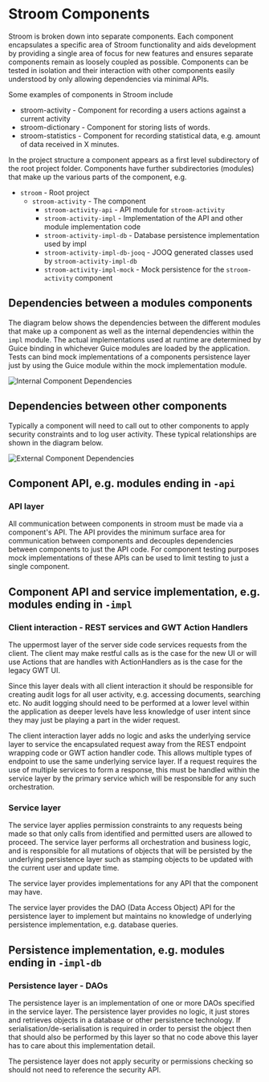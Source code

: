 # Stroom Components

Stroom is broken down into separate components. Each component encapsulates a specific area of Stroom functionality and aids development by providing a single area of focus for new features and ensures separate components remain as loosely coupled as possible. Components can be tested in isolation and their interaction with other components easily understood by only allowing dependencies via minimal APIs.

Some examples of components in Stroom include
* stroom-activity - Component for recording a users actions against a current activity
* stroom-dictionary - Component for storing lists of words.
* stroom-statistics - Component for recording statistical data, e.g. amount of data received in X minutes.

In the project structure a component appears as a first level subdirectory of the root project folder. Components have further subdirectories (modules) that make up the various parts of the component, e.g.

* `stroom` - Root project
  * `stroom-activity` - The component
    * `stroom-activity-api` - API module for `stroom-activity`
    * `stroom-activity-impl` - Implementation of the API and other module implementation code
    * `stroom-activity-impl-db` - Database persistence implementation used by impl
    * `stroom-activity-impl-db-jooq` - JOOQ generated classes used by `stroom-activity-impl-db`
    * `stroom-activity-impl-mock` - Mock persistence for the `stroom-activity` component

## Dependencies between a modules components

The diagram below shows the dependencies between the different modules that make up a component as well as the internal dependencies within the `impl` module. The actual implementations used at runtime are determined by Guice binding in whichever Guice modules are loaded by the application. Tests can bind mock implementations of a components persistence layer just by using the Guice module within the mock implementation module.

![Internal Component Dependencies](http://www.plantuml.com/plantuml/proxy?src=https://raw.githubusercontent.com/gchq/stroom-docs/master/dev-guide/module-dependencies.puml&random=1)

## Dependencies between other components

Typically a component will need to call out to other components to apply security constraints and to log user activity. These typical relationships are shown in the diagram below.

![External Component Dependencies](http://www.plantuml.com/plantuml/proxy?src=https://raw.githubusercontent.com/gchq/stroom-docs/master/dev-guide/external-dependencies.puml&random=1)

## Component API, e.g. modules ending in `-api`

### API layer

All communication between components in stroom must be made via a component's API. The API provides the minimum surface area for communication between components and decouples dependencies between components to just the API code. For component testing purposes mock implementations of these APIs can be used to limit testing to just a single component.

## Component API and service implementation, e.g. modules ending in `-impl`

### Client interaction - REST services and GWT Action Handlers

The uppermost layer of the server side code services requests from the client. The client may make restful calls as is the case for the new UI or will use Actions that are handles with ActionHandlers as is the case for the legacy GWT UI.

Since this layer deals with all client interaction it should be responsible for creating audit logs for all user activity, e.g. accessing documents, searching etc. No audit logging should need to be performed at a lower level within the application as deeper levels have less knowledge of user intent since they may just be playing a part in the wider request.

The client interaction layer adds no logic and asks the underlying service layer to service the encapsulated request away from the REST endpoint wrapping code or GWT action handler code. This allows multiple types of endpoint to use the same underlying service layer. If a request requires the use of multiple services to form a response, this must be handled within the service layer by the primary service which will be responsible for any such orchestration.

### Service layer

The service layer applies permission constraints to any requests being made so that only calls from identified and permitted users are allowed to proceed. The service layer performs all orchestration and business logic, and is responsible for all mutations of objects that will be persisted by the underlying persistence layer such as stamping objects to be updated with the current user and update time.

The service layer provides implementations for any API that the component may have.

The service layer provides the DAO (Data Access Object) API for the persistence layer to implement but maintains no knowledge of underlying persistence implementation, e.g. database queries.

## Persistence implementation, e.g. modules ending in `-impl-db`

### Persistence layer - DAOs

The persistence layer is an implementation of one or more DAOs specified in the service layer. The persistence layer provides no logic, it just stores and retrieves objects in a database or other persistence technology. If serialisation/de-serialisation is required in order to persist the object then that should also be performed by this layer so that no code above this layer has to care about this implementation detail.

The persistence layer does not apply security or permissions checking so should not need to reference the security API.

